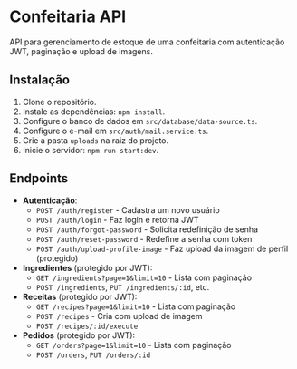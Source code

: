 # Confeitaria API
API para gerenciamento de estoque de uma confeitaria com autenticação JWT, paginação e upload de imagens.

## Instalação
1. Clone o repositório.
2. Instale as dependências: `npm install`.
3. Configure o banco de dados em `src/database/data-source.ts`.
4. Configure o e-mail em `src/auth/mail.service.ts`.
5. Crie a pasta `uploads` na raiz do projeto.
6. Inicie o servidor: `npm run start:dev`.

## Endpoints
- **Autenticação**:
  - `POST /auth/register` - Cadastra um novo usuário
  - `POST /auth/login` - Faz login e retorna JWT
  - `POST /auth/forgot-password` - Solicita redefinição de senha
  - `POST /auth/reset-password` - Redefine a senha com token
  - `POST /auth/upload-profile-image` - Faz upload da imagem de perfil (protegido)
- **Ingredientes** (protegido por JWT):
  - `GET /ingredients?page=1&limit=10` - Lista com paginação
  - `POST /ingredients`, `PUT /ingredients/:id`, etc.
- **Receitas** (protegido por JWT):
  - `GET /recipes?page=1&limit=10` - Lista com paginação
  - `POST /recipes` - Cria com upload de imagem
  - `POST /recipes/:id/execute`
- **Pedidos** (protegido por JWT):
  - `GET /orders?page=1&limit=10` - Lista com paginação
  - `POST /orders`, `PUT /orders/:id`